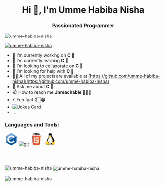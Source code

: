 <!--
### Hi there 👻

- 🔭 I’m currently working on uni projects
- 🌱 I’m currently learning C 🚀
- 👯 I’m looking to collaborate on C 🚀
- 🤔 I’m looking for help with C 🚀
- 💬 Ask me about C 🚀
- 📫 How to reach me: Unreachable 🤷🏻‍♀️
- ⚡ Fun fact: 👇🏻😁

![Jokes Card](https://readme-jokes.vercel.app/api?hideBorder&theme=cobalt&qColor=%23944bcc&aColor=%23bbdb51)
-->

<h1 align="center">Hi 👻, I'm Umme Habiba Nisha</h1>
<h3 align="center">Passionated Programmer</h3>

<p align="left"> <img src="https://komarev.com/ghpvc/?username=umme-habiba-nisha&label=Profile%20views&color=0e75b6&style=flat" alt="umme-habiba-nisha" /> </p>

<p align="left"> <a href="https://github.com/ryo-ma/github-profile-trophy"><img src="https://github-profile-trophy.vercel.app/?username=umme-habiba-nisha" alt="umme-habiba-nisha" /></a> </p>

- 🔭 I’m currently working on **C 🚀**
- 🌱 I’m currently learning **C 🚀**
- 👯 I’m looking to collaborate on **C 🚀**
- 🤝 I’m looking for help with **C 🚀**
- 👨‍💻 All of my projects are available at [https://github.com/umme-habiba-nisha](https://github.com/umme-habiba-nisha)
- 💬 Ask me about **C 🚀**
- 📫 How to reach me **Unreachable 🤷🏻‍♀️**
- ⚡ Fun fact **👇🏻😁**
- ![Jokes Card](https://readme-jokes.vercel.app/api?hideBorder&theme=cobalt&qColor=%23944bcc&aColor=%23bbdb51)
- ...

<h3 align="left">Languages and Tools:</h3>
<p align="left"> <a href="https://www.cprogramming.com/" target="_blank" rel="noreferrer"> <img src="https://raw.githubusercontent.com/devicons/devicon/master/icons/c/c-original.svg" alt="c" width="40" height="40"/> </a> <a href="https://git-scm.com/" target="_blank" rel="noreferrer"> <img src="https://www.vectorlogo.zone/logos/git-scm/git-scm-icon.svg" alt="git" width="40" height="40"/> </a> <a href="https://www.w3.org/html/" target="_blank" rel="noreferrer"> <img src="https://raw.githubusercontent.com/devicons/devicon/master/icons/html5/html5-original-wordmark.svg" alt="html5" width="40" height="40"/> </a> <a href="https://www.linux.org/" target="_blank" rel="noreferrer"> <img src="https://raw.githubusercontent.com/devicons/devicon/master/icons/linux/linux-original.svg" alt="linux" width="40" height="40"/> </a> </p>

<br />
<br />

<p><img align="left" src="https://github-readme-stats.vercel.app/api/top-langs?username=umme-habiba-nisha&show_icons=true&locale=en&layout=compact" alt="umme-habiba-nisha" /></p>
<p>&nbsp;<img align="center" src="https://github-readme-stats.vercel.app/api?username=umme-habiba-nisha&show_icons=true&locale=en" alt="umme-habiba-nisha" /></p>
<p><img align="center" src="https://github-readme-streak-stats.herokuapp.com/?user=umme-habiba-nisha&" alt="umme-habiba-nisha" /></p>
